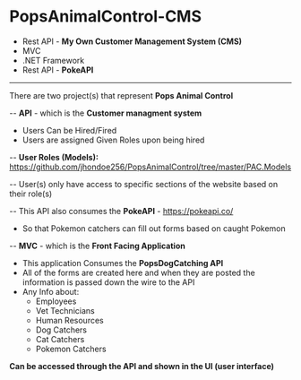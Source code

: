 # PopsAnimalControl-CMS

 - Rest API - **My Own Customer Management System (CMS)** 
 - MVC 
 - .NET Framework
 - Rest API - **PokeAPI**
---
There are two project(s) that represent **Pops Animal Control**

  -- **API** - which is the **Customer managment system** 
  
   - Users Can be Hired/Fired
   - Users are assigned Given Roles upon being hired

-- **User Roles (Models):** https://github.com/jhondoe256/PopsAnimalControl/tree/master/PAC.Models

-- User(s) only have access to specific sections of the website based on their role(s)

-- This API also consumes the **PokeAPI** - https://pokeapi.co/ 
   
 - So that Pokemon catchers can fill out forms based on caught Pokemon

-- **MVC** - which is the **Front Facing Application**
 - This application Consumes the **PopsDogCatching API** 
 - All of the forms are created here and when they are posted the information is passed down the wire to the API 
 - Any Info about:
   - Employees
   - Vet Technicians
   - Human Resources
   - Dog Catchers
   - Cat Catchers
   - Pokemon Catchers
   
 **Can be accessed through the API and shown in the UI (user interface)**
